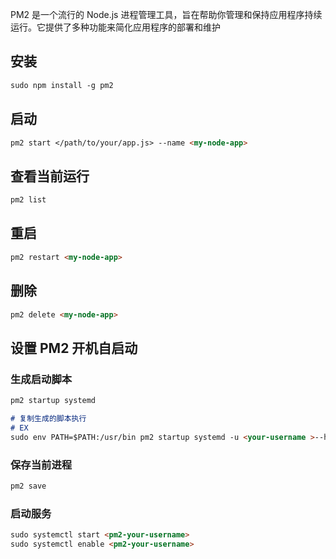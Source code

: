 
PM2 是一个流行的 Node.js 进程管理工具，旨在帮助你管理和保持应用程序持续运行。它提供了多种功能来简化应用程序的部署和维护  

## 安装
```markdown
sudo npm install -g pm2
```

## 启动
```markdown
pm2 start </path/to/your/app.js> --name <my-node-app>
```

## 查看当前运行
```markdown
pm2 list
```

## 重启
```markdown
pm2 restart <my-node-app>
```

## 删除
```markdown
pm2 delete <my-node-app>
```

##  设置 PM2 开机自启动  
###  生成启动脚本  
```markdown
pm2 startup systemd

# 复制生成的脚本执行
# EX 
sudo env PATH=$PATH:/usr/bin pm2 startup systemd -u <your-username >--hp </home/your-username>
```

### 保存当前进程
```markdown
pm2 save
```

### 启动服务
```markdown
sudo systemctl start <pm2-your-username>
sudo systemctl enable <pm2-your-username>
```

